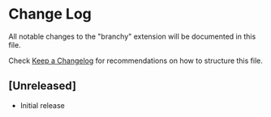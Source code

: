 # Change Log

All notable changes to the "branchy" extension will be documented in this file.

Check [Keep a Changelog](http://keepachangelog.com/) for recommendations on how to structure this file.

## [Unreleased]

- Initial release